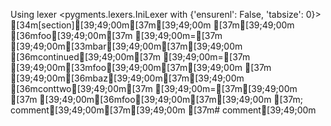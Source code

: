 Using lexer <pygments.lexers.IniLexer with {'ensurenl': False, 'tabsize': 0}>
[34m[section][39;49;00m[37m[39;49;00m
[37m[39;49;00m
[36mfoo[39;49;00m[37m [39;49;00m=[37m [39;49;00m[33mbar[39;49;00m[37m[39;49;00m
[36mcontinued[39;49;00m[37m [39;49;00m=[37m [39;49;00m[33mfoo[39;49;00m[37m[39;49;00m
[37m  [39;49;00m[36mbaz[39;49;00m[37m[39;49;00m
[36mconttwo[39;49;00m[37m [39;49;00m=[37m[39;49;00m
[37m  [39;49;00m[36mfoo[39;49;00m[37m[39;49;00m
[37m; comment[39;49;00m[37m[39;49;00m
[37m# comment[39;49;00m
